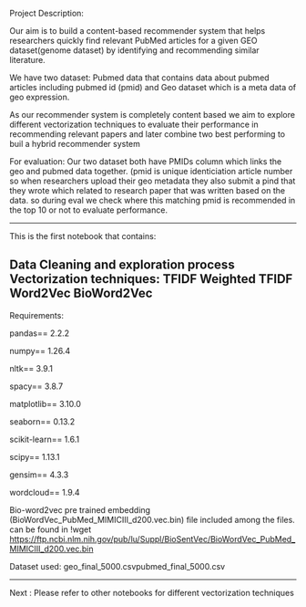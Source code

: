 Project Description:

Our aim is to build a content-based recommender system that helps researchers quickly find relevant PubMed articles for a given GEO dataset(genome dataset) by identifying and recommending similar literature.

We have two dataset: Pubmed data that contains data about pubmed articles including pubmed id (pmid) and Geo dataset which is a meta data of geo expression.

As our recommender system is completely content based we aim to explore different vectorization techniques to evaluate their performance in recommending relevant papers and later combine two best performing to buil a hybrid recommender system

For evaluation: Our two dataset both have PMIDs column which links the geo and pubmed data together. (pmid is unique identiciation article number so when researchers upload their geo metadata they also submit a pind that they wrote which related to research paper that was written based on the data. so during eval we check where this matching pmid is recommended in the top 10 or not to evaluate performance.

-------------------------------------------------------------------------------------------
This is the first notebook that contains:

Data Cleaning and exploration process
Vectorization techniques:
TFIDF
Weighted TFIDF
Word2Vec
BioWord2Vec
-------------------------------------------------------------------
Requirements:

pandas== 2.2.2

numpy== 1.26.4

nltk== 3.9.1

spacy== 3.8.7

matplotlib== 3.10.0

seaborn== 0.13.2

scikit-learn== 1.6.1

scipy== 1.13.1

gensim== 4.3.3

wordcloud== 1.9.4

Bio-word2vec pre trained embedding (BioWordVec_PubMed_MIMICIII_d200.vec.bin) file included among the files. can be found in !wget https://ftp.ncbi.nlm.nih.gov/pub/lu/Suppl/BioSentVec/BioWordVec_PubMed_MIMICIII_d200.vec.bin

Dataset used: geo_final_5000.csvpubmed_final_5000.csv

-----------------------------------------------------------------------------------------------------------------------------------------------
Next : Please refer to other notebooks for different vectorization techniques